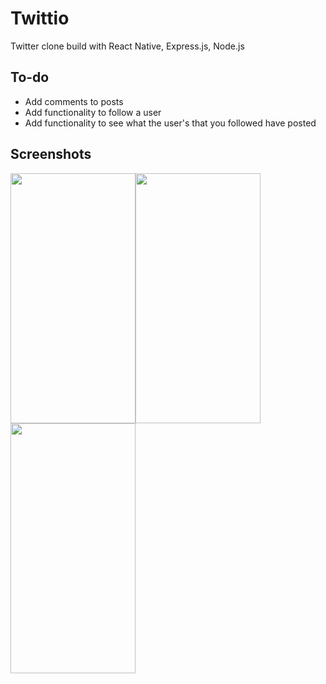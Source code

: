 # Twittio
Twitter clone build with React Native, Express.js, Node.js


<h2>To-do</h2>

<ul>
  <li>Add comments to posts</li>
  <li>Add functionality to follow a user</li>
  <li>Add functionality to see what the user's that you followed have posted</li>
</ul>

<h2>Screenshots</h2>
<img src="https://i.imgur.com/ilM0The.png" height="400" width="200"/><img src="https://i.imgur.com/SmvpN7f.png" height="400" width="200/><img src="https://i.imgur.com/NkXaLLK.png" height="400" width="200"/><img src="https://i.imgur.com/7ltK714.png" height="400" width="200"/>

